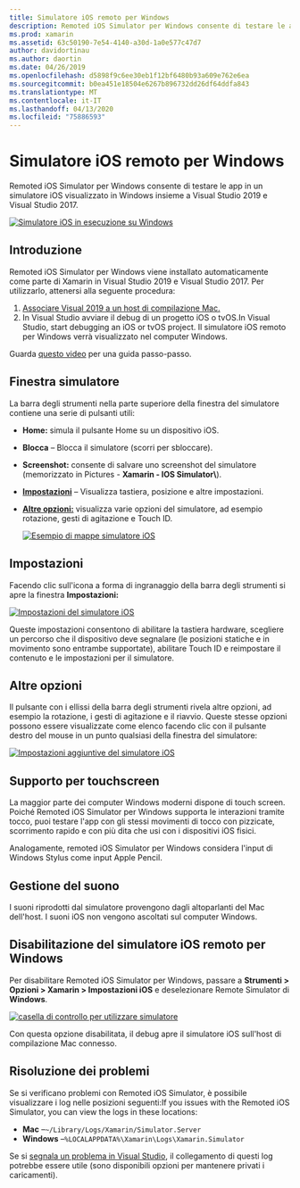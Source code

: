 ```yaml
---
title: Simulatore iOS remoto per Windows
description: Remoted iOS Simulator per Windows consente di testare le app in un simulatore iOS visualizzato in Windows insieme a Visual Studio 2019.The Remoted iOS Simulator for Windows allows you to test your apps on an iOS simulator displayed in Windows alongside Visual Studio 2019.
ms.prod: xamarin
ms.assetid: 63c50190-7e54-4140-a30d-1a0e577c47d7
author: davidortinau
ms.author: daortin
ms.date: 04/26/2019
ms.openlocfilehash: d5898f9c6ee30eb1f12bf6480b93a609e762e6ea
ms.sourcegitcommit: b0ea451e18504e6267b896732dd26df64ddfa843
ms.translationtype: MT
ms.contentlocale: it-IT
ms.lasthandoff: 04/13/2020
ms.locfileid: "75886593"
---
```

# <a name="remoted-ios-simulator-for-windows"></a>Simulatore iOS remoto per Windows

Remoted iOS Simulator per Windows consente di testare le app in un simulatore iOS visualizzato in Windows insieme a Visual Studio 2019 e Visual Studio 2017.

[![Simulatore iOS in esecuzione su Windows](images/hero-sml.png "Simulatore iOS in esecuzione su Windows")](images/hero.png#lightbox)

## <a name="getting-started"></a>Introduzione

Remoted iOS Simulator per Windows viene installato automaticamente come parte di Xamarin in Visual Studio 2019 e Visual Studio 2017. Per utilizzarlo, attenersi alla seguente procedura:

1. [Associare Visual 2019 a un host di compilazione Mac.](~/ios/get-started/installation/windows/connecting-to-mac/index.md)
2. In Visual Studio avviare il debug di un progetto iOS o tvOS.In Visual Studio, start debugging an iOS or tvOS project. Il simulatore iOS remoto per Windows verrà visualizzato nel computer Windows.

Guarda [questo video](deploy.md) per una guida passo-passo.

## <a name="simulator-window"></a>Finestra simulatore

La barra degli strumenti nella parte superiore della finestra del simulatore contiene una serie di pulsanti utili:

- **Home:** simula il pulsante Home su un dispositivo iOS.
- **Blocca** – Blocca il simulatore (scorri per sbloccare).
- **Screenshot:** consente di salvare uno screenshot del simulatore (memorizzato in Pictures - **Xamarin - IOS Simulator\\**).
- [**Impostazioni**](#settings) – Visualizza tastiera, posizione e altre impostazioni.
- [**Altre opzioni:**](#other-options) visualizza varie opzioni del simulatore, ad esempio rotazione, gesti di agitazione e Touch ID.

    [![Esempio di mappe simulatore iOS](images/maps-app-sml.png "Esempio di mappe simulatore iOS")](images/maps-app.png#lightbox)

## <a name="settings"></a>Impostazioni

Facendo clic sull'icona a forma di ingranaggio della barra degli strumenti si apre la finestra **Impostazioni:**

[![Impostazioni del simulatore iOS](images/settings-sml.png "Impostazioni del simulatore iOS")](images/settings.png#lightbox)

Queste impostazioni consentono di abilitare la tastiera hardware, scegliere un percorso che il dispositivo deve segnalare (le posizioni statiche e in movimento sono entrambe supportate), abilitare Touch ID e reimpostare il contenuto e le impostazioni per il simulatore.

## <a name="other-options"></a>Altre opzioni

Il pulsante con i ellissi della barra degli strumenti rivela altre opzioni, ad esempio la rotazione, i gesti di agitazione e il riavvio. Queste stesse opzioni possono essere visualizzate come elenco facendo clic con il pulsante destro del mouse in un punto qualsiasi della finestra del simulatore:

[![Impostazioni aggiuntive del simulatore iOS](images/more-sml.png "Impostazioni aggiuntive del simulatore iOS")](images/more.png#lightbox)

## <a name="touchscreen-support"></a>Supporto per touchscreen

La maggior parte dei computer Windows moderni dispone di touch screen. Poiché Remoted iOS Simulator per Windows supporta le interazioni tramite tocco, puoi testare l'app con gli stessi movimenti di tocco con pizzicate, scorrimento rapido e con più dita che usi con i dispositivi iOS fisici.

Analogamente, remoted iOS Simulator per Windows considera l'input di Windows Stylus come input Apple Pencil.

## <a name="sound-handling"></a>Gestione del suono

I suoni riprodotti dal simulatore provengono dagli altoparlanti del Mac dell'host.
I suoni iOS non vengono ascoltati sul computer Windows.

## <a name="disabling-the-remoted-ios-simulator-for-windows"></a>Disabilitazione del simulatore iOS remoto per Windows

Per disabilitare Remoted iOS Simulator per Windows, passare a **Strumenti > Opzioni > Xamarin > Impostazioni iOS** e deselezionare Remote Simulator di **Windows**.

[![casella di controllo per utilizzare simulatore](images/options-sml.png "casella di controllo per utilizzare simulatore")](images/options.png#lightbox)

Con questa opzione disabilitata, il debug apre il simulatore iOS sull'host di compilazione Mac connesso.

## <a name="troubleshooting"></a>Risoluzione dei problemi

Se si verificano problemi con Remoted iOS Simulator, è possibile visualizzare i log nelle posizioni seguenti:If you issues with the Remoted iOS Simulator, you can view the logs in these locations:

- **Mac** –`~/Library/Logs/Xamarin/Simulator.Server`
- **Windows** –`%LOCALAPPDATA%\Xamarin\Logs\Xamarin.Simulator`

Se si [segnala un problema in Visual Studio](https://docs.microsoft.com/visualstudio/ide/how-to-report-a-problem-with-visual-studio), il collegamento di questi log potrebbe essere utile (sono disponibili opzioni per mantenere privati i caricamenti).
